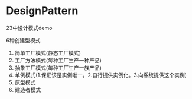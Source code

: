 # DesignPattern
23中设计模式demo

6种创建型模式   
1. 简单工厂模式(静态工厂模式)  
2. 工厂方法模式(每种工厂生产一种产品)  
3. 抽象工厂模式(每种工厂生产一族产品)  
4. 单例模式(1.保证该是实例唯一。2.自行提供实例化。3.向系统提供这个实例)
5. 原型模式  
6. 建造者模式   